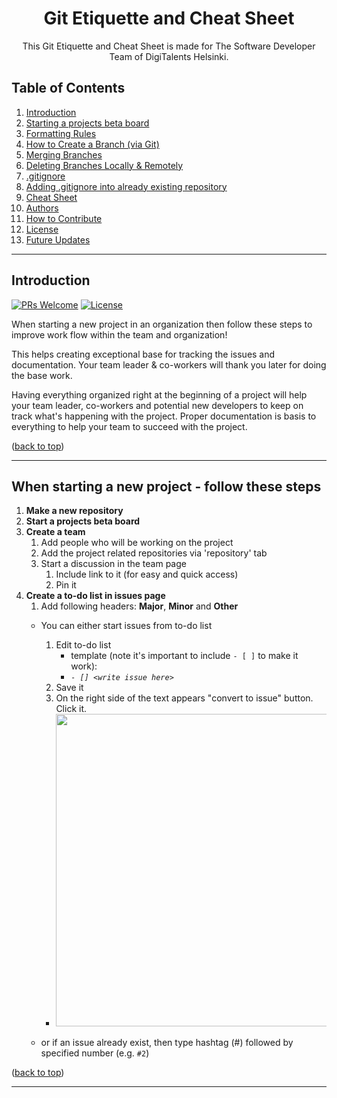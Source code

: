 <!-- TITLE -->
<h1 align="center">
<a id="title" href="#title" aria-hidden="true"></a>
Git Etiquette and Cheat Sheet
</h1>

<p align="center">This Git Etiquette and Cheat Sheet is made for The Software Developer Team of DigiTalents Helsinki.</p>

<!-- TABLE OF CONTENTS -->
<h2>
<a href="table-of-contents" aria-hidden="true"></a>
Table of Contents
</h2>
<ol>
<li><a href="#descr">Introduction</a></li>
<li><a href="#one">Starting a projects beta board</a></li>
<li><a href="#two">Formatting Rules</a></li>
<li><a href="#three">How to Create a Branch (via Git)</a></li>
<li><a href="#four">Merging Branches</a></li>
<li><a href="#five">Deleting Branches Locally & Remotely</a></li>
<li><a href="#six">.gitignore</a></li>
<li><a href="#seven">Adding .gitignore into already existing repository</a></li>
<li><a href="#eight">Cheat Sheet</a></li>
<li><a href="#nine">Authors</a></li>
<li><a href="#ten">How to Contribute</a></li>
<li><a href="#eleven">License</a></li>
<li><a href="#twelve">Future Updates</a></li>
</ol>

---

<!-- Introduction -->
<h2>
<a id="descr" href="#one" aria-hidden="true"></a>
Introduction
</h2>

[![PRs Welcome](https://img.shields.io/badge/PRs-welcome-success)](http://makeapullrequest.com)
[![License](https://img.shields.io/badge/license-CC%20BY--SA%204.0-blue)](https://creativecommons.org/licenses/by-sa/4.0/)

When starting a new project in an organization then follow these steps to improve work flow within the team and organization!

This helps creating exceptional base for tracking the issues and documentation. Your team leader & co-workers will thank you later for doing the base work.

Having everything organized right at the beginning of a project will help your team leader, co-workers and potential new developers to keep on track what's happening with the project. Proper documentation is basis to everything to help your team to succeed with the project.

(<a href="#table-of-contents">back to top</a>)

---

<!-- Starting a projects beta board -->
<h2>
<a id="descr" href="#one" aria-hidden="true"></a>
When starting a new project - follow these steps
</h2>

1. **Make a new repository**
2. **Start a projects beta board**
3. **Create a team**
   1. Add people who will be working on the project
   2. Add the project related repositories via 'repository' tab
   3. Start a discussion in the team page 
      1. Include link to it (for easy and quick access)
      2. Pin it
4. **Create a to-do list in issues page**
   1. Add following headers: **Major**, **Minor** and **Other**
   * You can either start issues from to-do list
      1. Edit to-do list
         * template (note it's important to include `- [ ]` to make it work):
         * _```- [] <write issue here>```_
      2. Save it
      3. On the right side of the text appears "convert to issue" button. Click it. 
      * <img src="https://cdn.discordapp.com/attachments/907908132884320316/933374215195852820/unknown.png" width="500">
      
   * or if an issue already exist, then type hashtag (#) followed by specified number (e.g. `#2`)


(<a href="#table-of-contents">back to top</a>)

---

